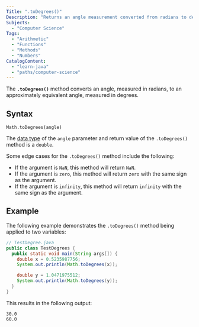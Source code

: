 ```yaml
---
Title: ".toDegrees()"
Description: "Returns an angle measurement converted from radians to degrees."
Subjects:
  - "Computer Science"
Tags:
  - "Arithmetic"
  - "Functions"
  - "Methods"
  - "Numbers"
CatalogContent:
  - "learn-java"
  - "paths/computer-science"
---
```


The **`.toDegrees()`** method converts an angle, measured in radians, to an approximately equivalent angle, measured in degrees.

## Syntax

```pseudo
Math.toDegrees(angle)
```

The [data type](https://www.codecademy.com/resources/docs/java/data-types) of the `angle` parameter and return value of the `.toDegrees()` method is a `double`.

Some edge cases for the `.toDegrees()` method include the following:

- If the argument is `NaN`, this method will return `NaN`.
- If the argument is `zero`, this method will return `zero` with the same sign as the argument.
- If the argument is `infinity`, this method will return `infinity` with the same sign as the argument.

## Example

The following example demonstrates the `.toDegrees()` method being applied to two variables:

```java
// TestDegree.java
public class TestDegrees {
  public static void main(String args[]) {
    double x = 0.5235987756;
    System.out.println(Math.toDegrees(x));

    double y = 1.0471975512;
    System.out.println(Math.toDegrees(y));
  }
}
```

This results in the following output:

```shell
30.0
60.0
```
